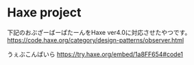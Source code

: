# Haxe project
下記のおぶざーばーぱたーんをHaxe ver4.0に対応させたやつです。  
https://code.haxe.org/category/design-patterns/observer.html

うぇぶこんぱいら 
https://try.haxe.org/embed/1a8FF654#code1
